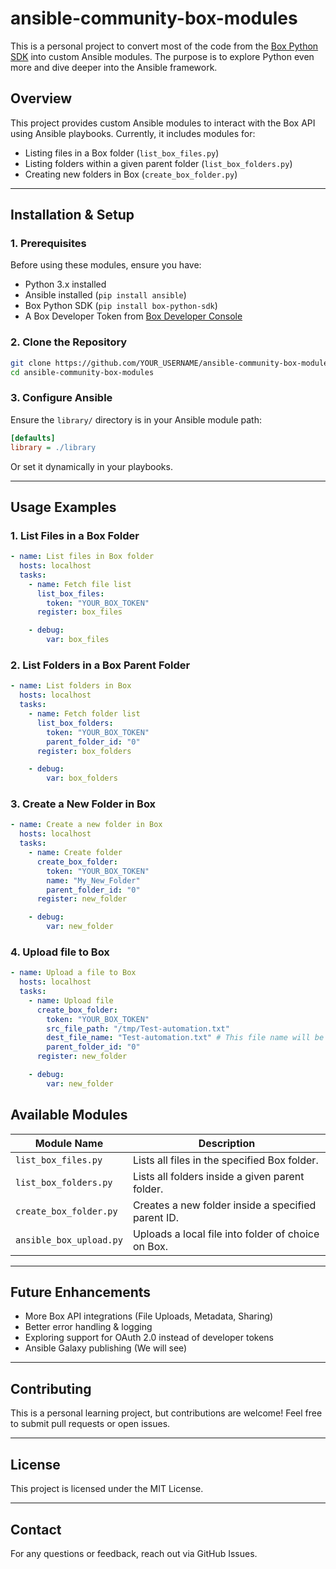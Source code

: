 
# ansible-community-box-modules

This is a personal project to convert most of the code from the [Box Python SDK](https://github.com/box/box-python-sdk) into custom Ansible modules. The purpose is to explore Python even more and dive deeper into the Ansible framework.

## Overview
This project provides custom Ansible modules to interact with the Box API using Ansible playbooks. Currently, it includes modules for:
- Listing files in a Box folder (`list_box_files.py`)
- Listing folders within a given parent folder (`list_box_folders.py`)
- Creating new folders in Box (`create_box_folder.py`)

---

## Installation & Setup
### 1. Prerequisites
Before using these modules, ensure you have:
- Python 3.x installed
- Ansible installed (`pip install ansible`)
- Box Python SDK (`pip install box-python-sdk`)
- A Box Developer Token from [Box Developer Console](https://app.box.com/developers/console)

### 2. Clone the Repository
```bash
git clone https://github.com/YOUR_USERNAME/ansible-community-box-modules.git
cd ansible-community-box-modules
```

### 3. Configure Ansible
Ensure the `library/` directory is in your Ansible module path:
```ini
[defaults]
library = ./library
```
Or set it dynamically in your playbooks.

---

## Usage Examples
### 1. List Files in a Box Folder
```yaml
- name: List files in Box folder
  hosts: localhost
  tasks:
    - name: Fetch file list
      list_box_files:
        token: "YOUR_BOX_TOKEN"
      register: box_files

    - debug:
        var: box_files
```

### 2. List Folders in a Box Parent Folder
```yaml
- name: List folders in Box
  hosts: localhost
  tasks:
    - name: Fetch folder list
      list_box_folders:
        token: "YOUR_BOX_TOKEN"
        parent_folder_id: "0"
      register: box_folders

    - debug:
        var: box_folders
```

### 3. Create a New Folder in Box
```yaml
- name: Create a new folder in Box
  hosts: localhost
  tasks:
    - name: Create folder
      create_box_folder:
        token: "YOUR_BOX_TOKEN"
        name: "My_New_Folder"
        parent_folder_id: "0"
      register: new_folder

    - debug:
        var: new_folder
```

### 4. Upload file to Box
```yaml
- name: Upload a file to Box
  hosts: localhost
  tasks:
    - name: Upload file
      create_box_folder:
        token: "YOUR_BOX_TOKEN"
        src_file_path: "/tmp/Test-automation.txt"
        dest_file_name: "Test-automation.txt" # This file name will be applied to the uploaded file to box
        parent_folder_id: "0"
      register: new_folder

    - debug:
        var: new_folder
```


## Available Modules
| Module Name           | Description                                          |
|-----------------------|------------------------------------------------------|
| `list_box_files.py`   | Lists all files in the specified Box folder.        |
| `list_box_folders.py` | Lists all folders inside a given parent folder.     |
| `create_box_folder.py`| Creates a new folder inside a specified parent ID.  |
|`ansible_box_upload.py`| Uploads a local file into folder of choice on Box.  |

---

## Future Enhancements
- More Box API integrations (File Uploads, Metadata, Sharing)
- Better error handling & logging
- Exploring support for OAuth 2.0 instead of developer tokens
- Ansible Galaxy publishing (We will see)

---

## Contributing
This is a personal learning project, but contributions are welcome! Feel free to submit pull requests or open issues.

---

## License
This project is licensed under the MIT License.

---

## Contact
For any questions or feedback, reach out via GitHub Issues.
